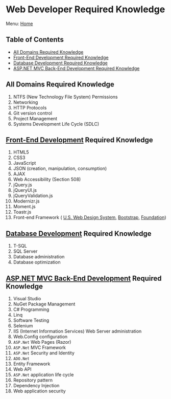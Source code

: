 # Web Developer Required Knowledge

Menu: [Home](./README.md)

## Table of Contents

- [All Domains Required Knowledge](#all-domains-required-knowledge)
- [Front-End Development Required Knowledge](#front-end-development-required-knowledge)
- [Database Development Required Knowledge](#database-development-required-knowledge)
- [ASP.NET MVC Back-End Development Required Knowledge](#aspnet-mvc-back-end-development-required-knowledge)

## All Domains Required Knowledge

1. NTFS (New Technology File System) Permissions
1. Networking
1. HTTP Protocols
1. Git version control
1. Project Management
1. Systems Development Life Cycle (SDLC)

## [Front-End Development](./front-end-development.md "Training resources for Front-End Development") Required Knowledge

1. HTML5
1. CSS3
1. JavaScript
1. JSON (creation, manipulation, consumption)
1. AJAX
1. Web Accessibility (Section 508)
1. jQuery.js
1. jQueryUI.js
1. jQueryValidation.js
1. Modernizr.js
1. Moment.js
1. Toastr.js
1. Front-end Framework ( [U.S. Web Design System](https://designsystem.digital.gov/ "A design system for the federal government.
We make it easier to build accessible, mobile-friendly government websites for the American public."), [Bootstrap](https://getbootstrap.com/ "Build responsive, mobile-first projects on the web with the world’s most popular front-end component library."), [Foundation](https://foundation.zurb.com/ "The most advanced responsive front-end framework in the world."))

## [Database Development](./database-development.md "Training resources for Database Development") Required Knowledge

1. T-SQL
1. SQL Server
1. Database administration
1. Database optimization

## [ASP.NET MVC Back-End Development](./back-end-development.md#aspnet-mvc "Training resources for ASP.NET MVC Back-End Development") Required Knowledge

1. Visual Studio
1. NuGet Package Management
1. C# Programming
1. Linq
1. Software Testing
1. Selenium
1. IIS (Internet Information Services) Web Server administration
1. Web.Config configuration
1. `ASP.Net` Web Pages (Razor)
1. `ASP.Net` MVC Framework
1. `ASP.Net` Security and Identity
1. `ADO.Net`
1. Entity Framework
1. Web API
1. `ASP.Net` application life cycle
1. Repository pattern
1. Dependency Injection
1. Web application security
